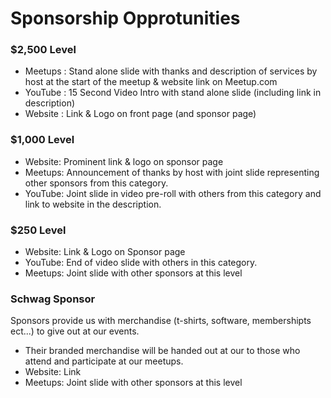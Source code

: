 # Sponsorship Opprotunities

### $2,500 Level

- Meetups : Stand alone slide with thanks and description of services by host at the start of the meetup & website link on Meetup.com  
- YouTube : 15 Second Video Intro with stand alone slide (including link in description) 
- Website : Link & Logo on front page (and sponsor page) 
  

### $1,000 Level

- Website: Prominent link & logo on sponsor page 
- Meetups: Announcement of thanks by host with joint slide representing other sponsors from this category.  
- YouTube: Joint slide in video pre-roll with others from this category and link to website in the description. 
  

### $250 Level

- Website: Link & Logo on Sponsor page 
- YouTube: End of video slide with others in this category. 
- Meetups: Joint slide with other sponsors at this level 
  

### Schwag Sponsor 
Sponsors provide us with merchandise (t-shirts, software, membershipts ect...) to give out at our events. 

- Their branded merchandise will be handed out at our to those who attend and participate at our meetups. 
- Website: Link 
- Meetups: Joint slide with other sponsors at this level